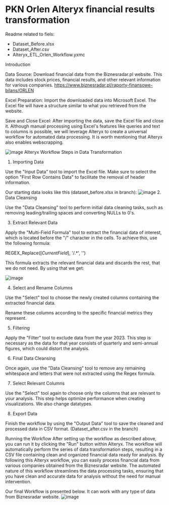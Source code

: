 # PKN Orlen Alteryx financial results transformation

Readme related to fiels:
* Dataset_Before.xlsx
* Dataset_After.csv
* Alteryx_ETL_Orlen_Workflow.yxmc

Introduction

Data Source: Download financial data from the Biznesradar.pl website. This data includes stock prices, financial results, and other relevant information for various companies. https://www.biznesradar.pl/raporty-finansowe-bilans/ORLEN

Excel Preparation: Import the downloaded data into Microsoft Excel. The Excel file will have a structure similar to what you retrieved from the website.

Save and Close Excel: After importing the data, save the Excel file and close it. Although manual processing using Excel's features like queries and text to columns is possible, we will leverage Alteryx to create a universal workflow for automated data processing.
It is worth mentioning that Alteryx also enables webscrapping.

![image](https://github.com/KonradWozniak11/Alteryx/assets/114254453/6a917437-9e05-4bf8-8c33-d1dcd9ee0d9d)
Alteryx Workflow Steps in Data Transformation

1. Importing Data
   
Use the "Input Data" tool to import the Excel file. Make sure to select the option "First Row Contains Data" to facilitate the removal of header information.

Our starting data looks like this (dataset_before.xlsx in branch):
![image](https://github.com/KonradWozniak11/Alteryx/assets/114254453/753241d4-e9c3-4c99-a777-fde45f740319)
2. Data Cleansing

Use the "Data Cleansing" tool to perform initial data cleaning tasks, such as removing leading/trailing spaces and converting NULLs to 0's.

3. Extract Relevant Data

Apply the "Multi-Field Formula" tool to extract the financial data of interest, which is located before the "/" character in the cells. To achieve this, use the following formula:

REGEX_Replace([_CurrentField_], '/.*', '')

This formula extracts the relevant financial data and discards the rest, that we do not need. By using that we get:

![image](https://github.com/KonradWozniak11/Alteryx/assets/114254453/5c194acb-4603-42ab-9a31-a7726c0aade5)

4. Select and Rename Columns

Use the "Select" tool to choose the newly created columns containing the extracted financial data.

Rename these columns according to the specific financial metrics they represent.

5. Filtering

Apply the "Filter" tool to exclude data from the year 2023. This step is necessary as the data for that year consists of quarterly and semi-annual figures, which could distort the analysis.

6. Final Data Cleansing

Once again, use the "Data Cleansing" tool to remove any remaining whitespace and letters that were not extracted using the Regex formula.

7. Select Relevant Columns

Use the "Select" tool again to choose only the columns that are relevant to your analysis. This step helps optimize performance when creating visualizations. We also change datatypes.

8. Export Data

Finish the workflow by using the "Output Data" tool to save the cleaned and processed data in CSV format. (Dataset_after.csv in the branch)

Running the Workflow
After setting up the workflow as described above, you can run it by clicking the "Run" button within Alteryx.
The workflow will automatically perform the series of data transformation steps, resulting in a CSV file containing clean and organized financial data ready for analysis.
By following this Alteryx workflow, you can easily process financial data from various companies obtained from the Biznesradar website. The automated nature of this workflow streamlines the data processing tasks, ensuring that you have clean and accurate data for analysis without the need for manual intervention.

Our final Workflow is presented below. It can work with any type of data from Biznesradar website.
![image](https://github.com/KonradWozniak11/Alteryx/assets/114254453/6a917437-9e05-4bf8-8c33-d1dcd9ee0d9d)
